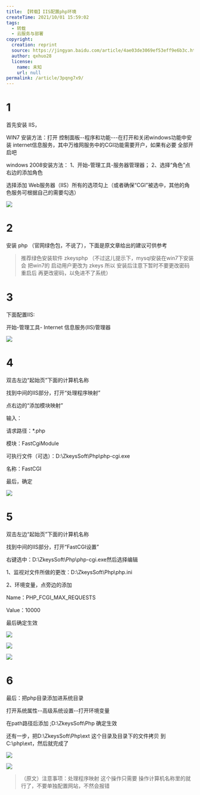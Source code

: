 ```yaml
---
title: 【转载】IIS配置php环境
createTime: 2021/10/01 15:59:02
tags:
  - 转载
  - 云服务与部署
copyright:
  creation: reprint
  source: https://jingyan.baidu.com/article/4ae03de3069ef53eff9e6b3c.html
  author: qxhuo28
  license:
    name: 未知
    url: null
permalink: /article/3pqng7x9/
---
```


# 1

首先安装 IIS，

WIN7 安装方法：打开 控制面板--程序和功能---在打开和关闭windows功能中安装 internet信息服务，其中万维网服务中的CGI功能需要开户，如果有必要 全部开启吧

windows 2008安装方法： 1、开始-管理工具-服务器管理器； 2、选择“角色”点右边的添加角色

选择添加 Web服务器（IIS）所有的选项勾上（或者确保“CGI”被选中，其他的角色服务可根据自己的需要勾选）

![](../images/daf1d156eb975d25ce0f17855d56666f.png)

# 2

安装 php （官网绿色包，不说了），下面是原文章给出的建议可供参考

> 推荐绿色安装软件  zkeysphp （不过这儿提示下，mysql安装在win7下安装会  把win7的 启动用户更改为 zkeys 所以 安装后注意下暂时不要更改密码 重启后 再更改密码，以免进不了系统）

# 3

下面配置IIS:

开始-管理工具- Internet 信息服务(IIS)管理器

![](../images/1be48866e3225d2edb111d563e8fc089.png)

# 4

双击左边“起始页”下面的计算机名称

找到中间的IIS部分，打开“处理程序映射”

点右边的“添加模块映射”

输入：

请求路径：*.php

模块：FastCgiModule

可执行文件（可选）：D:\ZkeysSoft\Php\php-cgi.exe

名称：FastCGI

最后，确定

![](../images/9728bd9d729101f41a47d60e47058924.png)

# 5

双击左边“起始页”下面的计算机名称

找到中间的IIS部分，打开“FastCGI设置”

右键选中：D:\ZkeysSoft\Php\php-cgi.exe然后选择编辑

1、监视对文件所做的更改：D:\ZkeysSoft\Php\php.ini

2、环境变量，点旁边的添加

Name：PHP_FCGI_MAX_REQUESTS

Value：10000

最后确定生效

![](../images/e1ec985868d8279763b248809cc3ecf3.png)

![](../images/645071fca44a9bc4ee13184f6c130364.png)

![](../images/db67c7e67632273975f82948abc60f0d.png)

# 6

最后：把php目录添加进系统目录

打开系统属性--高级系统设置--打开环境变量

在path路径后添加 ;D:\ZkeysSoft\Php 确定生效

还有一步，把D:\ZkeysSoft\Php\ext 这个目录及目录下的文件拷贝 到C:\php\ext，然后就完成了

![](../images/8351c7b1fe6f3c6281c0da64c8efcd04.png)

![](../images/9f0c52ce5788b54a68559a894e9a4cc2.png)

> （原文）注意事项：处理程序映射 这个操作只需要 操作计算机名称里的就行了，不要单独配置网站，不然会报错
